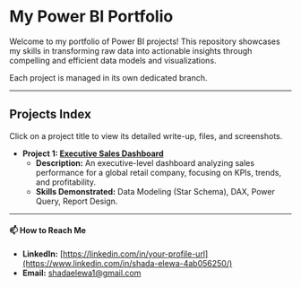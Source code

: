 # My Power BI Portfolio

Welcome to my portfolio of Power BI projects! This repository showcases my skills in transforming raw data into actionable insights through compelling and efficient data models and visualizations.

Each project is managed in its own dedicated branch.

---

## Projects Index

Click on a project title to view its detailed write-up, files, and screenshots.

*   **Project 1: [Executive Sales Dashboard]((https://github.com/ShadaElewa/powerbi_projects/tree/sales-dashboard))**
    *   **Description:** An executive-level dashboard analyzing sales performance for a global retail company, focusing on KPIs, trends, and profitability.
    *   **Skills Demonstrated:** Data Modeling (Star Schema), DAX, Power Query, Report Design.



---

#### 📫 How to Reach Me

*   **LinkedIn:** [https://linkedin.com/in/your-profile-url](https://www.linkedin.com/in/shada-elewa-4ab056250/)
*   **Email:**  [shadaelewa1@gmail.com](mailto:shadaelewa1@gmail.com)
